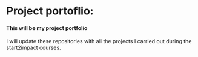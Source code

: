 # Project portoflio:
#### This will be my project portfolio
I will update these repositories with all the projects I carried out during the start2impact courses.
